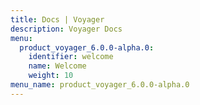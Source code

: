 ```yaml
---
title: Docs | Voyager
description: Voyager Docs
menu:
  product_voyager_6.0.0-alpha.0:
    identifier: welcome
    name: Welcome
    weight: 10
menu_name: product_voyager_6.0.0-alpha.0
---
```

